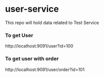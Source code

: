 # user-service
This repo will hold data related to Test Service

### To get User
http://localhost:9091/user?id=100

### To get user with order
http://localhost:9091/user/order?id=101

